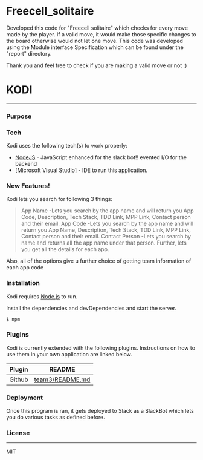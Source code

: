# Freecell_solitaire

Developed this code for "Freecell solitaire" which checks for every move made by the player. If a valid move, it would make those specific changes to the board otherwise would not let one move. This code was developed using the Module interface Specification which can be found under the "report" directory.

Thank you and feel free to check if you are making a valid move or not :)

# KODI
---
### Purpose

### Tech

Kodi uses the following tech(s) to work properly:
* [NodeJS](https://nodejs.org/) - JavaScript enhanced for the slack bot!! evented I/O for the backend
* [Microsoft Visual Studio] - IDE to run this application.

### New Features!

Kodi lets you search for following 3 things:

> App Name
-Lets you search by the app name and will return you App Code, Description, Tech Stack, TDD Link, MPP Link, Contact person and their email.
> App Code
-Lets you search by the app name and will return you App Name, Description, Tech Stack, TDD Link, MPP Link, Contact person and their email.
>Contact Person
-Lets you search by name and returns all the app name under that person. Further, lets you get all the details for each app.

Also, all of the options give u further choice of getting team information of each app code
### Installation

Kodi requires [Node.js](https://nodejs.org/)  to run.

Install the dependencies and devDependencies and start the server.

```sh
$ npm
```

### Plugins

Kodi is currently extended with the following plugins. Instructions on how to use them in your own application are linked below.

| Plugin | README |
| ------ | ------ |
| Github | [team3/README.md](https://github.com/) |


### Deployment

Once this program is ran, it gets deployed to Slack as a SlackBot which lets you do various tasks as defined before.


### License
----

MIT